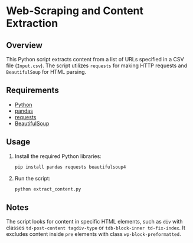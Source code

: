 # Web-Scraping and Content Extraction

## Overview

This Python script extracts content from a list of URLs specified in a CSV file (`Input.csv`). The script utilizes `requests` for making HTTP requests and `BeautifulSoup` for HTML parsing.

## Requirements

- [Python](https://www.python.org/)
- [pandas](https://pandas.pydata.org/)
- [requests](https://docs.python-requests.org/en/latest/)
- [BeautifulSoup](https://www.crummy.com/software/BeautifulSoup/)

## Usage

1. Install the required Python libraries:

   ```bash
   pip install pandas requests beautifulsoup4


2. Run the script:

   ```bash
   python extract_content.py

## Notes
The script looks for content in specific HTML elements, such as `div` with classes `td-post-content tagdiv-type` or `tdb-block-inner td-fix-index`.
It excludes content inside `pre` elements with class `wp-block-preformatted`.


